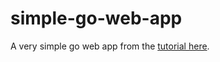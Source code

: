 # simple-go-web-app

A very simple go web app from the [tutorial here](https://golang.org/doc/articles/wiki/).